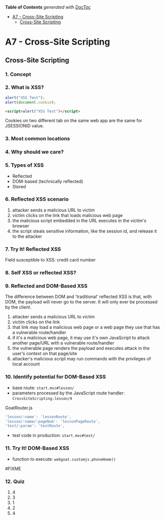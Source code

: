 <!-- START doctoc generated TOC please keep comment here to allow auto update -->
<!-- DON'T EDIT THIS SECTION, INSTEAD RE-RUN doctoc TO UPDATE -->
**Table of Contents**  *generated with [DocToc](https://github.com/thlorenz/doctoc)*

- [A7 - Cross-Site Scripting](#a7---cross-site-scripting)
  - [Cross-Site Scripting](#cross-site-scripting)

<!-- END doctoc generated TOC please keep comment here to allow auto update -->

# A7 - Cross-Site Scripting

## Cross-Site Scripting

### 1. Concept

### 2. What is XSS?

```javascript
alert("XSS Test");
alert(document.cookie);
```

```html
<script>alert("XSS Test")</script>
```

Cookies on two different tab on the same web app are the same for JSESSIONID value.

### 3. Most common locations

### 4. Why should we care?

### 5. Types of XSS

- Reflected
- DOM-based (technically reflected)
- Stored

### 6. Reflected XSS scenario

1. attacker sends a malicious URL to victim
2. victim clicks on the link that loads malicious web page
3. the malicious script embedded in the URL executes in the victim's browser
4. the script steals sensitive information, like the session id, and release it to the attacker

### 7. Try It! Reflected XSS

Field susceptible to XSS: credit card number

### 8. Self XSS or reflected XSS?

### 9. Reflected and DOM-Based XSS

The difference between DOM and 'traditional' reflected XSS is that, with DOM, the payload will never go to the server.
It will only ever be processed by the client.

1. attacker sends a malicious URL to victim
2. victim clicks on the link
3. that link may load a malicious web page or a web page they use that has a vulnerable route/handler
4. if it's a malicious web page, it may use it's own JavaScript to attack another page/URL with a vulnerable route/handler
5. the vulnerable page renders the payload and executes attack in the user's context on that page/site
6. attacker's malicious script may run commands with the privileges of local account

### 10. Identify potential for DOM-Based XSS

- base route: `start.mvc#lesson/`
- parameters processed by the JavaScript route handler: `CrossSiteScripting.lesson/9`

GoatRouter.js

``` javascript
'lesson/:name': 'lessonRoute',
'lesson/:name/:pageNum': 'lessonPageRoute',
'test/:param': 'testRoute',
```

- test code in production: `start.mvc#test/`

### 11. Try It! DOM-Based XSS

- function to execute: `webgoat.customjs.phoneHome()`

\#FIXME

### 12. Quiz

1. 4
2. 3
3. 1
4. 2
5. 4